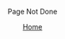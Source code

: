 <!-- REFER TO THIS AS ABOUT.HTML INSTEAD OF ABOUT.MD, NO IDEA WHY -->

<!-- Unfinished message -->
<p style="text-align: center">
    <span style="font-size:1em">
        Page Not Done
    </span>
</p>
<!-- Home link -->
<p style="text-align: center">
    <a href="https://www.detos.net/">
        Home
    </a>
</p>